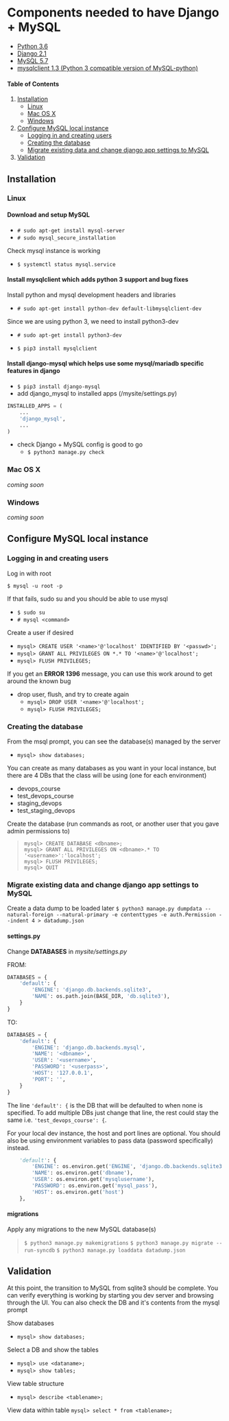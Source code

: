 # Components needed to have Django + MySQL

* [Python 3.6](https://www.python.org/downloads/release/python-360/)
* [Django 2.1](https://www.djangoproject.com/download/)
* [MySQL 5.7](https://dev.mysql.com/doc/mysql-installation-excerpt/5.7/en/)
* [mysqlclient 1.3 (Python 3 compatible version of MySQL-python)](https://pypi.org/project/mysqlclient/)

#### Table of Contents

1. [Installation](#installation)
   * [Linux](#linux)
   * [Mac OS X](#mac-os-x)
   * [Windows](#windows)
1. [Configure MySQL local instance](#configure-mysql-local-instance)
   * [Logging in and creating users](#logging-in-and-creating-users)
   * [Creating the database](#creating-the-database)
   * [Migrate existing data and change django app settings to MySQL](#migrate-existing-data-and-change-django-app-settings-to-mysql)
1. [Validation](#validation)

## Installation

### Linux

#### Download and setup MySQL

* `# sudo apt-get install mysql-server`
* `# sudo mysql_secure_installation`

Check mysql instance is working

* `$ systemctl status mysql.service`

#### Install mysqlclient which adds python 3 support and bug fixes

Install python and mysql development headers and libraries

* `# sudo apt-get install python-dev default-libmysqlclient-dev`

Since we are using python 3, we need to install python3-dev

* `# sudo apt-get install python3-dev`

* `$ pip3 install mysqlclient`

#### Install django-mysql which helps use some mysql/mariadb specific features in django

* `$ pip3 install django-mysql`
* add django_mysql to installed apps (/mysite/settings.py)

```python
INSTALLED_APPS = (
    ...
    'django_mysql',
    ...
)
```
* check Django + MySQL config is good to go
  * `$ python3 manage.py check`

### Mac OS X

_coming soon_

### Windows

_coming soon_

## Configure MySQL local instance

### Logging in and creating users

Log in with root

`$ mysql -u root -p`

If that fails, sudo su and you should be able to use mysql

* `$ sudo su`
* `# mysql <command>`

Create a user if desired

* `mysql> CREATE USER '<name>'@'localhost' IDENTIFIED BY '<passwd>';`
* `mysql> GRANT ALL PRIVILEGES ON *.* TO '<name>'@'localhost';`
* `mysql> FLUSH PRIVILEGES;`

If you get an **ERROR 1396** message, you can use this work around to get around the known bug

* drop user, flush, and try to create again
  * `mysql> DROP USER '<name>'@'localhost';`
  * `mysql> FLUSH PRIVILEGES;`
 
 ### Creating the database
 
 From the msql prompt, you can see the database(s) managed by the server
 
* `mysql> show databases;`
 
 You can create as many databases as you want in your local instance, but there are 4 DBs that the class will be using (one for each environment)
 
* devops_course
* test_devops_course
* staging_devops
* test_staging_devops

Create the database (run commands as root, or another user that you gave admin permissions to)

> `mysql> CREATE DATABASE <dbname>;`  
> `mysql> GRANT ALL PRIVILEGES ON <dbname>.* TO '<username>':'localhost';`  
> `mysql> FLUSH PRIVILEGES;`  
> `mysql> QUIT`

### Migrate existing data and change django app settings to MySQL

Create a data dump to be loaded later
`$ python3 manage.py dumpdata --natural-foreign --natural-primary -e contenttypes -e auth.Permission --indent 4 > datadump.json`

#### settings.py

Change **DATABASES** in *mysite/settings.py*

FROM:
```python
DATABASES = {
    'default': {
        'ENGINE': 'django.db.backends.sqlite3',
        'NAME': os.path.join(BASE_DIR, 'db.sqlite3'),
    }
}
```
TO:
```python
DATABASES = {
    'default': {
        'ENGINE': 'django.db.backends.mysql',
        'NAME': '<dbname>',
        'USER': '<username>',
        'PASSWORD': '<userpass>',
        'HOST': '127.0.0.1', 
        'PORT': '',
    }
}
```

The line `'default': {` is the DB that will be defaulted to when none is specified. To add multiple DBs just change that line, the rest could stay the same i.e. `'test_devops_course': {`. 

For your local dev instance, the host and port lines are optional. You should also be using environment variables to pass data (password specifically) instead.

```python
    'default': {
        'ENGINE': os.environ.get('ENGINE', 'django.db.backends.sqlite3'),
        'NAME': os.environ.get('dbname'),
        'USER': os.environ.get('mysqlusername'),
        'PASSWORD': os.environ.get('mysql_pass'),
        'HOST': os.environ.get('host')
    },
```

#### migrations

Apply any migrations to the new MySQL database(s)

> `$ python3 manage.py makemigrations`
> `$ python3 manage.py migrate --run-syncdb`
> `$ python3 manage.py loaddata datadump.json`

## Validation

At this point, the transition to MySQL from sqlite3 should be complete. You can verify everything is working by starting you dev server and browsing through the UI. You can also check the DB and it's contents from the mysql prompt

Show databases
* `mysql> show databases;`

Select a DB and show the tables
* `mysql> use <dataname>;`
* `mysql> show tables;`

View table structure
* `mysql> describe <tablename>;`

View data within table
`mysql> select * from <tablename>;`
